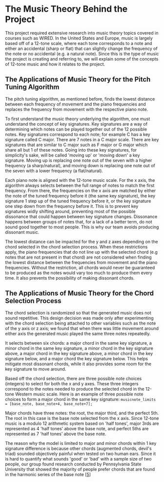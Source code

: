 # The Music Theory Behind the Project

This project required extensive research into music theory topics covered in courses such as WIRED. In the United States and Europe, music is largely based off of a 12-tone scale, where each tone corresponds to a note and either an accidental (sharp or flat) that can slightly change the frequency of the note or no accidental (e.g. a natural note). Since this is the type of music the project is creating and referring to, we will explain some of the concepts of 12-tone music and how it relates to the project.

## The Applications of Music Theory for the Pitch Tuning Algorithm 

The pitch tuning algorithm, as mentioned before, finds the lowest distance between each frequency of movement and the piano frequencies and replaces the frequency from movement with the respective piano note. 

To first understand the music theory underlying the algorithm, one must understand the concept of key signatures. Key signatures are a way of determining which notes can be played together out of the 12 possible notes. Key signatures correspond to each note; for example C has a key signature called C major. There are 7 notes in a C major scale. There are key signatures that are similar to C major such as F major or G major which share all but 1 of these notes. Going into these key signatures, for simplicity's sake, will be called 'moving up' or 'moving down' a key signature. Moving up is replacing one note out of the seven with a higher frequency (a sharp/natural), and moving down is replacing one note out of the seven with a lower frequency (a flat/natural).  

Each piano note is aligned with the 12-tone music scale. For the x axis, the algorithm always selects between the full range of notes to match the first frequency. From there, the frequencies on the x axis are matched by either the note of the tuned frequency before it (the same key signature), the key signature 1 step up of the tuned frequency before it, or the key signature one step down from the frequency before it. This is to prevent key signatures widly shifting around, preventing most of the possible dissonance that could happen between key signature changes. Dissonance happens between groups of notes that, for a lack of a better term, do not sound good together to most people. This is why our team avoids producing dissonant music.

The lowest distance can be impacted for the y and z axes depending on the chord selected in the chord selection process. When these restrictions apply, the piano frequencies that do not line up with the selected chord (e.g notes that are not present in that chord) are not considered when finding the lowest distance between the frequencies from movement and the piano frequencies. Without the restriction, all chords would never be guaranteed to be produced as the notes would vary too much to produce them every time. It also prevents the possibility of making dissonant chords. 


## The Applications of Music Theory for the Chord Selection Process

The chord selection is randomized so that the generated music does not sound repetitive. This design decision was made only after experimenting with the chord selection being attached to other variables such as the note of the y axis or z axis; we found that when there was little movement around either axis the generated music played the same three notes repeatedly. 

It selects between six chords: a major chord in the same key signature, a minor chord in the same key signature, a minor chord in the key signature above, a major chord in the key signature above, a minor chord in the key signature below, and a major chord the key signature below. This helps mitigate most dissonant chords, while it also provides some room for the key signature to move around.

Based off the chord selection, there are three possible note choices (integers) to select for both the x and y axes. These three integers correspond to the notes needed to produce the selected chord in the 12-tone Western music scale. Here is an example of three possible note choices to form a major chord in the same key signature: `musicnote_limits = [base_note, base_note+4, base_note+7];`

Major chords have three notes: the root, the major third, and the perfect 5th. The root in this case is the base note selected from the x axis. Since 12-tone music is a modulo 12 arithmetic system based on 'half tones', major 3rds are represented as 4 'half tones' above the base note, and perfect 5ths are represented as 7 'half tones' above the base note.

The reason why the model is limited to major and minor chords within 1 key signature difference is because other chords (augmented chords, devil's triad) sounded objectively painful when tested on two human ears. Since it is hard to quantify what sounds 'good' or 'bad' with a sample size of two people, our group found research conducted by Pennsylvania State University that showed the majority of people prefer chords that are found in the harmonic series of the base note \[[5](https://sites.psu.edu/siowfa15/2015/09/16/what-makes-chords-sound-good/)\]
